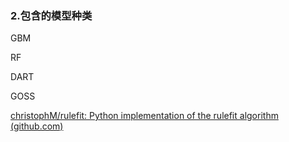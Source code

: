 

### 2.包含的模型种类

GBM

RF

DART

GOSS

 [christophM/rulefit: Python implementation of the rulefit algorithm (github.com)](https://github.com/christophM/rulefit) 





